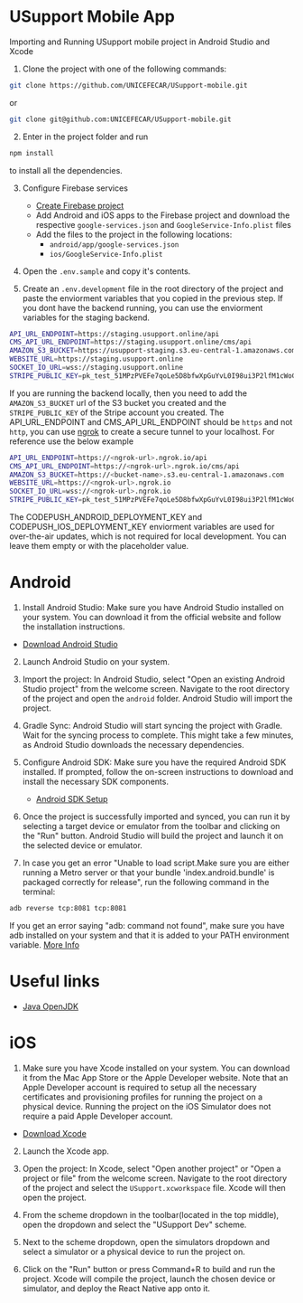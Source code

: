 # USupport Mobile App

Importing and Running USupport mobile project in Android Studio and Xcode

1. Clone the project with one of the following commands:

```sh
git clone https://github.com/UNICEFECAR/USupport-mobile.git
```

or

```sh
git clone git@github.com:UNICEFECAR/USupport-mobile.git
```

2. Enter in the project folder and run

```sh
npm install
```

to install all the dependencies.

3. Configure Firebase services

   - [Create Firebase project](https://console.firebase.google.com/)
   - Add Android and iOS apps to the Firebase project and download the respective `google-services.json` and `GoogleService-Info.plist` files
   - Add the files to the project in the following locations:
     - `android/app/google-services.json`
     - `ios/GoogleService-Info.plist`

4. Open the `.env.sample` and copy it's contents.

5. Create an `.env.development` file in the root directory of the project and paste the enviorment variables that you copied in the previous step. If you dont have the backend running, you can use the enviorment variables for the staging backend.

```sh
API_URL_ENDPOINT=https://staging.usupport.online/api
CMS_API_URL_ENDPOINT=https://staging.usupport.online/cms/api
AMAZON_S3_BUCKET=https://usupport-staging.s3.eu-central-1.amazonaws.com
WEBSITE_URL=https://staging.usupport.online
SOCKET_IO_URL=wss://staging.usupport.online
STRIPE_PUBLIC_KEY=pk_test_51MPzPVEFe7qoLe5D8bfwXpGuYvL0I98ui3P2lfM1cWoG1b0oRU8GfXBzWnXMrivdRwR7gXXngkjiNxm85PXv4B1400jL8VhSUh
```

If you are running the backend locally, then you need to add the `AMAZON_S3_BUCKET` url of the S3 bucket you created and the `STRIPE_PUBLIC_KEY` of the Stripe account you created.
The API_URL_ENDPOINT and CMS_API_URL_ENDPOINT should be `https` and not `http`, you can use [ngrok](https://ngrok.com/) to create a secure tunnel to your localhost. For reference use the below example

```sh
API_URL_ENDPOINT=https://<ngrok-url>.ngrok.io/api
CMS_API_URL_ENDPOINT=https://<ngrok-url>.ngrok.io/cms/api
AMAZON_S3_BUCKET=https://<bucket-name>.s3.eu-central-1.amazonaws.com
WEBSITE_URL=https://<ngrok-url>.ngrok.io
SOCKET_IO_URL=wss://<ngrok-url>.ngrok.io
STRIPE_PUBLIC_KEY=pk_test_51MPzPVEFe7qoLe5D8bfwXpGuYvL0I98ui3P2lfM1cWoG1b0oRU8GfXBzWnXMrivdRwR7gXXngkjiNxm85PXv4B1400jL8VhSUh
```

The CODEPUSH_ANDROID_DEPLOYMENT_KEY and CODEPUSH_IOS_DEPLOYMENT_KEY enviorment variables are used for over-the-air updates, which is not required for local development. You can leave them empty or with the placeholder value.

# Android

1. Install Android Studio: Make sure you have Android Studio installed on your system. You can download it from the official website and follow the installation instructions.

- [Download Android Studio](https://developer.android.com/studio)

2. Launch Android Studio on your system.

3. Import the project: In Android Studio, select "Open an existing Android Studio project" from the welcome screen. Navigate to the root directory of the project and open the `android` folder. Android Studio will import the project.

4. Gradle Sync: Android Studio will start syncing the project with Gradle. Wait for the syncing process to complete. This might take a few minutes, as Android Studio downloads the necessary dependencies.

5. Configure Android SDK: Make sure you have the required Android SDK installed. If prompted, follow the on-screen instructions to download and install the necessary SDK components.

   - [Android SDK Setup](https://developer.android.com/studio/intro/update#sdk-manager)

6. Once the project is successfully imported and synced, you can run it by selecting a target device or emulator from the toolbar and clicking on the "Run" button. Android Studio will build the project and launch it on the selected device or emulator.

7. In case you get an error "Unable to load script.Make sure you are either running a Metro server or that your bundle 'index.android.bundle' is packaged correctly for release", run the following command in the terminal:

```sh
adb reverse tcp:8081 tcp:8081
```

If you get an error saying "adb: command not found", make sure you have adb installed on your system and that it is added to your PATH environment variable. [More Info](https://medium.com/androiddevelopers/help-adb-is-not-found-93e9ed8a67ee)

# Useful links

- [Java OpenJDK ](https://www.azul.com/downloads/?package=jdk#zulu)

# iOS

1. Make sure you have Xcode installed on your system. You can download it from the Mac App Store or the Apple Developer website. Note that an Apple Developer account is required to setup all the necessary certificates and provisioning profiles for running the project on a physical device. Running the project on the iOS Simulator does not require a paid Apple Developer account.

- [Download Xcode](https://developer.apple.com/xcode/)

2. Launch the Xcode app.

3. Open the project: In Xcode, select "Open another project" or "Open a project or file" from the welcome screen. Navigate to the root directory of the project and select the `USupport.xcworkspace` file. Xcode will then open the project.

4. From the scheme dropdown in the toolbar(located in the top middle), open the dropdown and select the "USupport Dev" scheme.

5. Next to the scheme dropdown, open the simulators dropdown and select a simulator or a physical device to run the project on.

6. Click on the "Run" button or press Command+R to build and run the project. Xcode will compile the project, launch the chosen device or simulator, and deploy the React Native app onto it.
